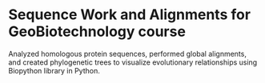 # Sequence Work and Alignments for GeoBiotechnology course
Analyzed homologous protein sequences, performed global alignments, and created phylogenetic trees to visualize evolutionary relationships using Biopython library in Python.
